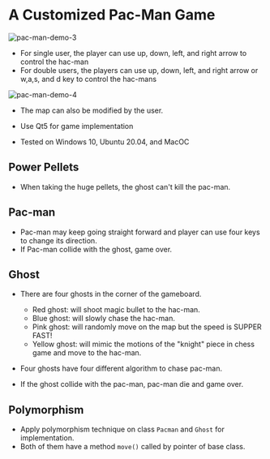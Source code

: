 # A Customized Pac-Man Game
![pac-man-demo-3](https://github.com/user-attachments/assets/ffabd87d-9d27-4718-99c9-c952d63cbe2c)
- For single user, the player can use up, down, left, and right arrow to control the hac-man
- For double users, the players can use up, down, left, and right arrow or w,a,s, and d key to control the hac-mans
  
![pac-man-demo-4](https://github.com/user-attachments/assets/74574902-49e0-4f5e-b9d0-8a7b2bc521bc)
- The map can also be modified by the user.

- Use Qt5 for game implementation
- Tested on Windows 10, Ubuntu 20.04, and MacOC

## Power Pellets
- When taking the huge pellets, the ghost can't kill the pac-man.

## Pac-man

- Pac-man may keep going straight forward and player can use four keys to change its direction.
- If Pac-man collide with the ghost, game over.

## Ghost

- There are four ghosts in the corner of the gameboard.
    - Red ghost: will shoot magic bullet to the hac-man.
    - Blue ghost: will slowly chase the hac-man.
    - Pink ghost: will randomly move on the map but the speed is SUPPER FAST!
    - Yellow ghost: will mimic the motions of the "knight" piece in chess game and move to the hac-man.
      
- Four ghosts have four different algorithm to chase pac-man.
- If the ghost collide with the pac-man, pac-man die and game over.


## Polymorphism
- Apply polymorphism technique on class `Pacman` and `Ghost` for implementation.
- Both of them have a method `move()` called by pointer of base class.
